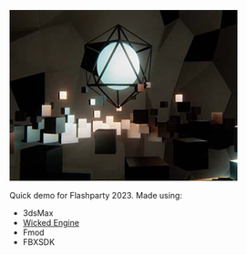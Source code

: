 ![](/images/doddering.jpg)

Quick demo for Flashparty 2023.
Made using:
* 3dsMax
* [Wicked Engine](https://github.com/turanszkij/WickedEngine)
* Fmod
* FBXSDK
  
